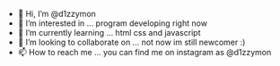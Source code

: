 - 👋 Hi, I’m @d1zzymon
- 👀 I’m interested in ... program developing right now
- 🌱 I’m currently learning ... html css and javascript
- 💞️ I’m looking to collaborate on ... not now im still newcomer :)
- 📫 How to reach me ... you can find me on instagram as @d1zzymon

<!---
d1zzymon/d1zzymon is a ✨ special ✨ repository because its `README.md` (this file) appears on your GitHub profile.
You can click the Preview link to take a look at your changes.
--->

